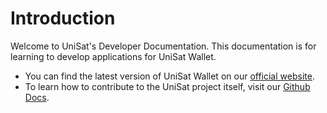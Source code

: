
# Introduction

Welcome to UniSat's Developer Documentation. This documentation is for learning to develop applications for UniSat Wallet.

- You can find the latest version of UniSat Wallet on our [official website](https://unisat.io/).
- To learn how to contribute to the UniSat project itself, visit our [Github Docs](https://github.com/unisat-wallet/extension).


